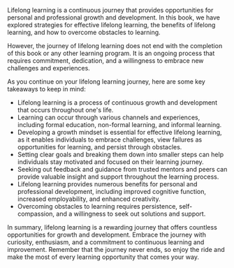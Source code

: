 
Lifelong learning is a continuous journey that provides opportunities for personal and professional growth and development. In this book, we have explored strategies for effective lifelong learning, the benefits of lifelong learning, and how to overcome obstacles to learning.

However, the journey of lifelong learning does not end with the completion of this book or any other learning program. It is an ongoing process that requires commitment, dedication, and a willingness to embrace new challenges and experiences.

As you continue on your lifelong learning journey, here are some key takeaways to keep in mind:

* Lifelong learning is a process of continuous growth and development that occurs throughout one's life.
* Learning can occur through various channels and experiences, including formal education, non-formal learning, and informal learning.
* Developing a growth mindset is essential for effective lifelong learning, as it enables individuals to embrace challenges, view failures as opportunities for learning, and persist through obstacles.
* Setting clear goals and breaking them down into smaller steps can help individuals stay motivated and focused on their learning journey.
* Seeking out feedback and guidance from trusted mentors and peers can provide valuable insight and support throughout the learning process.
* Lifelong learning provides numerous benefits for personal and professional development, including improved cognitive function, increased employability, and enhanced creativity.
* Overcoming obstacles to learning requires persistence, self-compassion, and a willingness to seek out solutions and support.

In summary, lifelong learning is a rewarding journey that offers countless opportunities for growth and development. Embrace the journey with curiosity, enthusiasm, and a commitment to continuous learning and improvement. Remember that the journey never ends, so enjoy the ride and make the most of every learning opportunity that comes your way.
